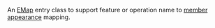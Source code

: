 An [EMap](https://wiki.eclipse.org/EMF/FAQ#How_do_I_create_a_Map_in_EMF.3F) entry class to support feature or operation name to [member appearance](MemberAppearance.html) mapping.